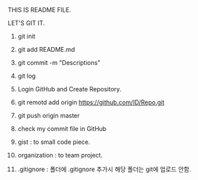 THIS IS README FILE.

LET'S GIT IT.

1. git init
2. git add README.md
3. git commit -m "Descriptions"
4. git log

1. Login GitHub and Create Repository. 
2. git remotd add origin https://github.com/ID/Repo.git
3. git push origin master
4. check my commit file in GitHub

1. gist : to small code piece.
2. organization : to team project.
3. .gitignore : 폴더에 .gitignore 추가시 해당 폴더는 git에 업로드 안함.